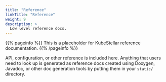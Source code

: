 ```yaml
---
title: "Reference"
linkTitle: "Reference"
weight: 9
description: >
  Low level reference docs.
---
```


{{% pageinfo %}}
This is a placeholder for KubeStellar reference documentation.
{{% /pageinfo %}}

API, configuration, or other reference is included here. Anything that users need to look up is generated as reference docs created using Doxygen,
Javadoc, or other doc generation tools by putting them in your `static/` directory. 

<!-- Find out more in [Adding static content](https://docsy.dev/docs/adding-content/content/#adding-static-content). For OpenAPI reference, Docsy also provides a [Swagger UI layout and shortcode](https://www.docsy.dev/docs/adding-content/shortcodes/#swaggerui) that renders [Swagger UI](https://swagger.io/tools/swagger-ui/) using any OpenAPI YAML or JSON file as source. -->
